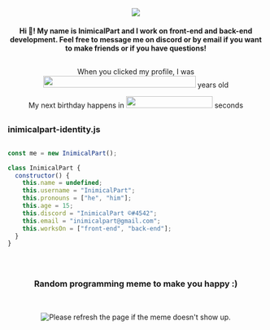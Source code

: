 
  <p align="center">
  <img src="https://i.imgur.com/epCPAX1.png"
       </p>
 
<h4 align="center">
  Hi 👋! My name is InimicalPart and I work on front-end and back-end development. Feel free to message me on discord or by email if you want to make friends or if you have questions!
</h4>

##

<p align="center">When you clicked my profile, I was
<img style="width:300px;height:23px;" src="https://inimicalpart.com/api/yearsOld"></img>
   years old</p>
</p>
  <p align="center">My next birthday happens in
<img style="width:170px;height:23px;" src="https://inimicalpart.com/api/yearsOld?unit=seconds"></img>
   seconds</p>
</p>

##

<!--Congrats! You found an easter egg. The code you see above will tell you my age very accurately. Unfortunately, inimicalpart.com isn't registered by me yet (but will be soon :D)-->
<h3 align="left">
  inimicalpart-identity.js
</h3>

##

```javascript
const me = new InimicalPart();

class InimicalPart {
  constructor() {
    this.name = undefined;
    this.username = "InimicalPart";
    this.pronouns = ["he", "him"];
    this.age = 15;
    this.discord = "InimicalPart ©#4542";
    this.email = "inimicalpart@gmail.com";
    this.worksOn = ["front-end", "back-end"];
  }
}

```
<br>

##


<h3 align="center">
  Random programming meme to make you happy :)
</h3>
<br>

<p align="center">
<img src='https://random-memer.herokuapp.com/' title="Random Meme" alt="Please refresh the page if the meme doesn't show up.">
</p>

